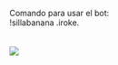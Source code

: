 
Comando para usar el bot:
<br>
!sillabanana .iroke.
<br>
<br>
<br>
<img src="https://i.imgur.com/Be9dYdL.png">


